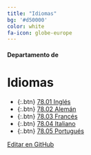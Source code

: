 ```yaml
---
title: "Idiomas"
bg: '#d50000'
color: white
fa-icon: globe-europe
---
```

#### Departamento de
# Idiomas

<!---
No poner los links de t.joinchat directamente,
>>>> NO USAR https://www.protectyourlinks.com/ <<<<
En lugar de https://t.me/joinchat/SaraSasasa-sa poner j/SaraSasasa-sa
-->

*  {:.btn} <i class="fas fa-dice-one"></i> [78.01 Inglés](j/DFRad1gPG20y5ShP3yF5bA)
*  {:.btn} <i class="fas fa-dice-two"></i> [78.02 Alemán](j/DFRad1kPHME8MSj1abEQFg)
*  {:.btn} <i class="fas fa-dice-three"></i> [78.03 Francés](j/DFRad09v9F2WR-1JCDqy0A)
*  {:.btn} <i class="fas fa-dice-four"></i> [78.04 Italiano](j/DFRad1W5a-bRv1llmD_qRw)
*  {:.btn} <i class="fas fa-dice-five"></i> [78.05 Portugués](j/DFRad0iLhgbZF3_cCZd6uQ)



<span class="editongithub">
	<a href="{{site.github.repository_url}}/blob/master/{{page.path}}">
		<i class="fas fa-pen"></i> Editar en GitHub
	</a>
</span>
